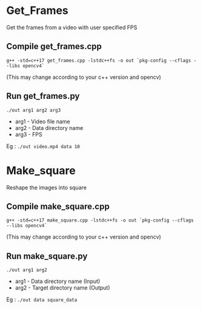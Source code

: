 # Get_Frames
Get the frames from a video with user specified FPS

## Compile get_frames.cpp
``` g++ -std=c++17 get_frames.cpp -lstdc++fs -o out `pkg-config --cflags --libs opencv4` ```

(This may change according to your c++ version and opencv)

## Run get_frames.py
`./out arg1 arg2 arg3`
- arg1 - Video file name
- arg2 - Data directory name
- arg3 - FPS

Eg : `./out video.mp4 data 10`
#

# Make_square
Reshape the images into square

## Compile make_square.cpp
``` g++ -std=c++17 make_square.cpp -lstdc++fs -o out `pkg-config --cflags --libs opencv4` ```

(This may change according to your c++ version and opencv)

## Run make_square.py
`./out arg1 arg2`
- arg1 - Data directory name (Input)
- arg2 - Target directory name (Output)

Eg : `./out data square_data`
